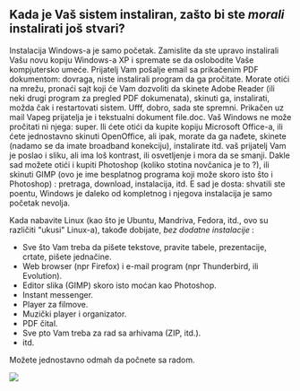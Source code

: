 



<h2>Kada je Vaš sistem instaliran, zašto bi ste <i>morali</i> instalirati još stvari?</h2>

Instalacija Windows-a je samo početak. Zamislite da ste upravo instalirali
Vašu novu kopiju Windows-a XP i spremate se da oslobodite Vaše kompjutersko 
umeće. Prijatelj Vam pošalje email sa prikačenim PDF dokumentom: dovraga,
niste instalirali program da ga pročitate. Morate otići na mrežu, pronaći sajt koji 
će Vam dozvoliti da skinete Adobe Reader (ili neki drugi program za pregled PDF dokumenata), 
skinuti ga, instalirati, možda čak i restartovati sistem. Ufff, dobro, sada ste spremni.
Prikačen uz mail Vapeg prijatelja je i tekstualni dokument file.doc.
Vaš Windows ne može pročitati ni njega: super. Ili ćete 
otići da kupite kopiju Microsoft Office-a, ili ćete jednostavno skinuti
OpenOffice, ali ipak, morate da ga nađete, skinete (nadamo se da imate 
broadband konekciju), instalirate itd. vaš prijatelj Vam je poslao i
sliku, ali ima loš kontrast, ili osvetljenje i mora da se smanji.
Dakle sad možete otići i kupiti Photoshop (koliko stotina novčanica 
je to ?), ili skinuti GIMP (ovo je ime besplatnog programa 
koji može skoro isto što i Photoshop) : pretraga, download, 
instalacija, itd. E sad je dosta: shvatili ste poentu, Windows je daleko od kompletnog
i njegova instalacija je samo početak nevolja.

Kada nabavite Linux (kao što je Ubuntu, Mandriva, Fedora, itd., ovo su različiti
"ukusi" Linux-a), takođe dobijate, <i>bez dodatne instalacije</i> :

<ul>

<li>Sve što Vam treba da pišete tekstove, pravite tabele, prezentacije, crtate, pišete jednačine.</li>

<li>Web browser (npr Firefox) i e-mail program (npr Thunderbird, ili Evolution).</li>
<li>Editor slika (GIMP) skoro isto moćan kao Photoshop.</li>
<li>Instant messenger.</li>
<li>Player za filmove.</li>
<li>Muzički player i organizator.</li>
<li>PDF čital.</li>

<li>Sve pto Vam treba za rad sa arhivama (ZIP, itd.).</li>
<li>itd.</li>
</ul>

Možete jednostavno odmah da počnete sa radom.

<img src="Images/app_menu.png" />




